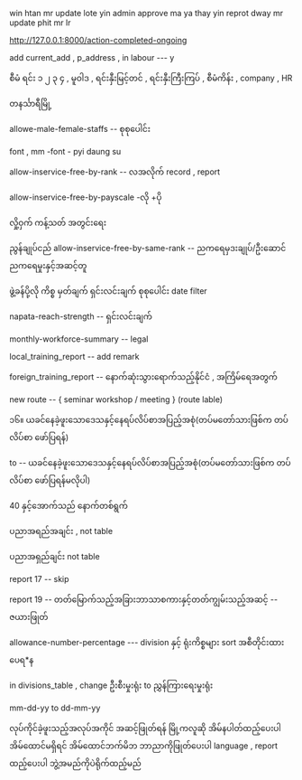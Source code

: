 <!-- 6 7 8 11 12

localtraining 1 , need to change table table

side_department_id
salary_paid_by

similiarRank

financeYearsalarylist


safet draf 
submit 
reject 
resbmitte 
approve 

staff_id ,
form_date ,
to_date ,
previous_rank_id //current_rank_id ,
depromoted_rank_id ,



finance year salary list  -->
<!-- ခွင့်ယူသည့်ဝန်ထမ်းစာရင်း

id  -->
<!-- id name bonus  -->
<!-- difficulty_level_id nullable() -->



win htan mr update lote yin admin approve ma ya thay yin reprot dway mr update phit mr lr 

http://127.0.0.1:8000/action-completed-ongoing





add current_add , p_address , in labour --- y



စီမံ ရင်း ၁ ၂ ၃ ၄ , မူဝါဒ ,  ရင်းနှီးမြင့်တင် , ရင်းနှီးကြီးကြပ်  , စီမံကိန်း , company , HR  

တနင်္သာရီမြို့ 


allowe-male-female-staffs  -- စုစုပေါင်း

font , mm -font - pyi daung su 



allow-inservice-free-by-rank -- လအလိုက် record , report

allow-inservice-free-by-payscale   -လို +ပို   



လှို့ဝှက် ကန့်သတ် အတွင်းရေး

ညွန်ချုပ်ငည် allow-inservice-free-by-same-rank --   ညကရေမှဒးချုပ်/ဦးဆောင်ညကရေမှုးနှင့်အဆင့်တူ 


ဖွဲ့ခန်ပို့လို ကိစ္စ မှတ်ချက် 
ရှင်းလင်းချက် 
စုစုပေါင်း
date filter 


napata-reach-strength -- ရှင်းလင်းချက်



monthly-workforce-summary -- legal




local_training_report -- add remark


foreign_training_report -- နောက်ဆုံးသွားရောက်သည့်နိုင်ငံ , အကြိမ်ရေအတွက်


new route -- { seminar  workshop  / meeting } (route lable)



၁၆။
ယခင်နေခဲ့ဖူးသော‌ဒေသနှင့်နေရပ်လိပ်စာအပြည့်အစုံ(တပ်မတော်သားဖြစ်က တပ်လိပ်စာ ဖော်ပြရန်) 

to --
ယခင်နေခဲ့ဖူးသော‌ဒေသနှင့်နေရပ်လိပ်စာအပြည့်အစုံ(တပ်မတော်သားဖြစ်က တပ်လိပ်စာ ဖော်ပြရန်မလိုပါ)



40 နှင့်အောက်သည် နောက်တစ်ရွက်


ပညာအရည်အချင်း
 , not table  

 ပညာအရှည်ချင်း not table 


report 17 -- skip

report 19 -- တတ်မြောက်သည့်အခြားဘာသာစကားနှင့်တတ်ကျွမ်းသည့်အဆင့်  -- ဇယားဖြုတ်


allowance-number-percentage ---  division နှင့် ရုံးကိစ္စများ sort အစီတိုင်းထားပေရ*န


in divisions_table , change  ဦးစီးမှုးရုံး to ညွှန်ကြားရေးမှုးရုံး




<!-- increament -- month filter //end of month -->


mm-dd-yy to dd-mm-yy


လုပ်ကိုင်ခဲ့ဖူးသည့်အလုပ်အကိုင် အဆင့်ဖြုတ်ရန်
မြို့ကလူဆို အိမ်နပါတ်ထည့်ပေးပါ  
အိမ်ထောင်မရှိရင် အိမ်ထောင်ဘက်မိဘ ဘာညာကိုဖြုတ်ပေးပါ
language , report ထည့်ပေးပါ
ဘွဲ့အမည်ကိုပဲရိုက်ထည့်မည်